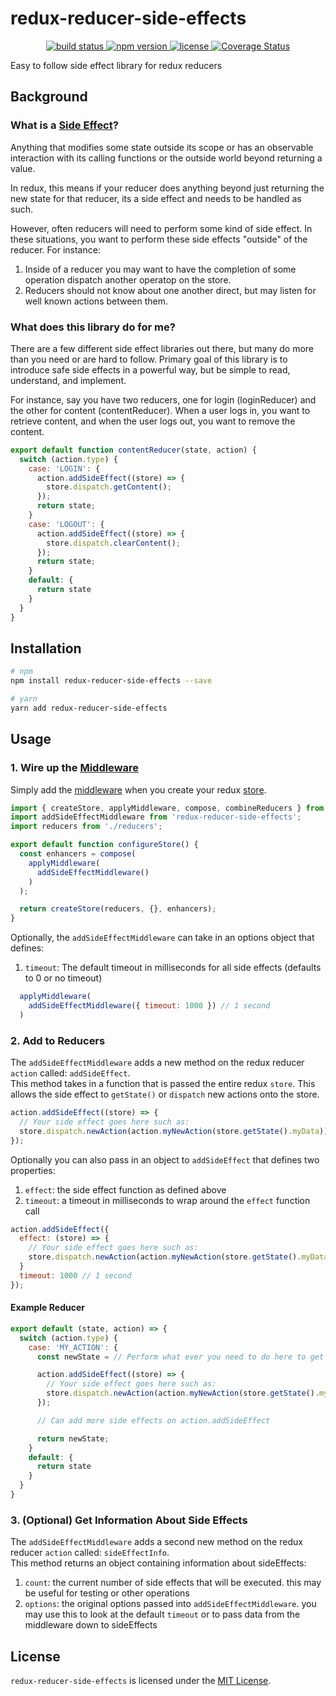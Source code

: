 # redux-reducer-side-effects
<p align="center">
  <a href="https://circleci.com/gh/danrigsby/redux-reducer-side-effects">
    <img src="https://circleci.com/gh/danrigsby/redux-reducer-side-effects.svg?style=svg" alt="build status" />
  </a>
  <a href="https://npmjs.org/package/redux-reducer-side-effects">
    <img src="https://img.shields.io/npm/v/redux-reducer-side-effects.svg" alt="npm version" />
  </a>
  <a href="https://github.com/danrigsby/redux-reducer-side-effects/blob/master/LICENSE">
    <img src="https://img.shields.io/npm/l/redux-reducer-side-effects.svg" alt="license" />
  </a>
  <a href='https://coveralls.io/github/danrigsby/redux-reducer-side-effects?branch=master'>
    <img src='https://coveralls.io/repos/github/danrigsby/redux-reducer-side-effects/badge.svg?branch=master' alt='Coverage Status' />
  </a>
</p>

Easy to follow side effect library for redux reducers

## Background
### What is a [Side Effect](https://en.wikipedia.org/wiki/Side_effect_(computer_science))?
Anything that modifies some state outside its scope or has an observable interaction with its calling functions or the outside world beyond returning a value.

In redux, this means if your reducer does anything beyond just returning the new state for that reducer, its a side effect and needs to be handled as such.

However, often reducers will need to perform some kind of side effect. In these situations, you want to perform these
side effects "outside" of the reducer. For instance:
1. Inside of a reducer you may want to have the completion of some operation dispatch another operatop on the store.
2. Reducers should not know about one another direct, but may listen for well known actions between them. 

### What does this library do for me?
There are a few different side effect libraries out there, but many do more than you need or are hard to follow. Primary goal of this library is to introduce safe side effects in a powerful way, but be simple to read, understand, and implement.

For instance, say you have two reducers, one for login (loginReducer) and the other for content (contentReducer).  When a user logs in, you want to retrieve content, and when the user logs out, you want to remove the content.

```javascript
export default function contentReducer(state, action) {
  switch (action.type) {
    case: 'LOGIN': {
      action.addSideEffect((store) => {
        store.dispatch.getContent();
      });
      return state;
    }
    case: 'LOGOUT': {
      action.addSideEffect((store) => {
        store.dispatch.clearContent();
      });
      return state;
    }
    default: {
      return state
    }
  }
}
```
## Installation
``` sh
# npm
npm install redux-reducer-side-effects --save

# yarn
yarn add redux-reducer-side-effects
```

## Usage
### 1. Wire up the [Middleware](http://redux.js.org/docs/advanced/Middleware.html)
Simply add the [middleware](http://redux.js.org/docs/advanced/Middleware.html) when you create your redux [store](http://redux.js.org/docs/basics/Store.html).

``` javascript
import { createStore, applyMiddleware, compose, combineReducers } from 'redux';
import addSideEffectMiddleware from 'redux-reducer-side-effects';
import reducers from './reducers';

export default function configureStore() {
  const enhancers = compose(
    applyMiddleware(
      addSideEffectMiddleware()
    )
  );

  return createStore(reducers, {}, enhancers);
}
```

Optionally, the `addSideEffectMiddleware` can take in an options object that defines:
1. `timeout`: The default timeout in milliseconds for all side effects (defaults to 0 or no timeout)

``` javascript
  applyMiddleware(
    addSideEffectMiddleware({ timeout: 1000 }) // 1 second
  )
```
### 2. Add to Reducers
The `addSideEffectMiddleware` adds a new method on the redux reducer `action` called: `addSideEffect`.  
This method takes in a function that is passed the entire redux `store`.  This allows the side effect to `getState()` or `dispatch` new actions onto the store.

``` javascript
action.addSideEffect((store) => {
  // Your side effect goes here such as:
  store.dispatch.newAction(action.myNewAction(store.getState().myData));
});
```

Optionally you can also pass in an object to `addSideEffect` that defines two properties:
1. `effect`: the side effect function as defined above
2. `timeout`: a timeout in milliseconds to wrap around the `effect` function call

``` javascript
action.addSideEffect({
  effect: (store) => {
    // Your side effect goes here such as:
    store.dispatch.newAction(action.myNewAction(store.getState().myData));
  }
  timeout: 1000 // 1 second
});
```

#### Example Reducer
``` javascript
export default (state, action) => {
  switch (action.type) {
    case: 'MY_ACTION': {
      const newState = // Perform what ever you need to do here to get your new state

      action.addSideEffect((store) => {
        // Your side effect goes here such as:
        store.dispatch.newAction(action.myNewAction(store.getState().myData));
      });

      // Can add more side effects on action.addSideEffect

      return newState;
    }
    default: {
      return state
    }
  }
}
```

### 3. (Optional) Get Information About Side Effects
The `addSideEffectMiddleware` adds a second new method on the redux reducer `action` called: `sideEffectInfo`.  
This method returns an object containing information about sideEffects:
1. `count`: the current number of side effects that will be executed.  this may be useful for testing or other operations
2. `options`: the original options passed into `addSideEffectMiddleware`. you may use this to look at the default `timeout` or to pass data from the middleware down to sideEffects

## License
`redux-reducer-side-effects` is licensed under the [MIT License](LICENSE).
